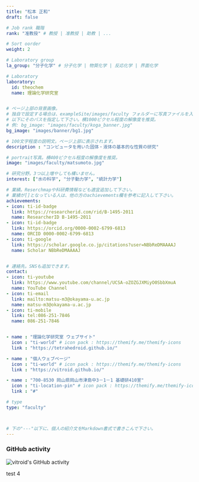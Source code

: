 ```yaml
---
title: "松本 正和"
draft: false

# Job rank 職階
rank: "准教授" # 教授 | 准教授 | 助教 | ...

# Sort oorder
weight: 2

# Laboratory group
la_group: "分子化学" # 分子化学 | 物質化学 | 反応化学 | 界面化学

# Laboratory
laboratory:
  id: theochem
  name: 理論化学研究室


# ページ上部の背景画像。
# 独自で設定する場合は、exampleSite/images/faculty フォルダーに写真ファイルを入れ、
# 以下にそのパスを指定して下さい。横1000ピクセル程度の解像度を推奨。
# 例: bg_image: "images/faculty/koga_banner.jpg"
bg_image: "images/banner/bg1.jpg"

# 100文字程度の説明文。ページ上部に表示されます。
description : "コンピュータを用いた固体・液体の基本的な性質の研究"

# portrait写真。横400ピクセル程度の解像度を推奨。
image: "images/faculty/matsumoto.jpg"

# 研究分野。3つ以上増やしても構いません。
interest: ["水の科学", "分子動力学", "統計力学"]

# 業績。Reserchmapや科研費情報なども適宜追加して下さい。
# 業績が[]となっている人は、他の方のachievements欄を参考に記入して下さい。
achievements:
- icon: ti-id-badge
  link: https://researcherid.com/rid/B-1495-2011
  name: ResearcherID B-1495-2011
- icon: ti-id-badge
  link: https://orcid.org/0000-0002-6799-6813
  name: ORCID 0000-0002-6799-6813
- icon: ti-google
  link: https://scholar.google.co.jp/citations?user=NBbReDMAAAAJ
  name: Scholar NBbReDMAAAAJ


# 連絡先。SNSも追加できます。
contact:
- icon: ti-youtube
  link: https://www.youtube.com/channel/UCSA-oZOZGJXMiyO0SbbXmuA
  name: YouTube Channel
- icon: ti-email
  link: mailto:matsu-m3@okayama-u.ac.jp
  name: matsu-m3@okayama-u.ac.jp
- icon: ti-mobile
  link: tel:086-251-7846
  name: 086-251-7846


- name : "理論化学研究室 ウェブサイト"
  icon : "ti-world" # icon pack : https://themify.me/themify-icons
  link : "https://tetrahedroid.github.io/"

- name : "個人ウェブページ"
  icon : "ti-world" # icon pack : https://themify.me/themify-icons
  link : "https://vitroid.github.io/"

- name : "700-8530 岡山県岡山市津島中3－1－1 基礎研410室"
  icon : "ti-location-pin" # icon pack : https://themify.me/themify-icons
  link : "#"

# type
type: "faculty"



# 下の"---"以下に、個人の紹介文をMarkdown書式で書きこんで下さい。
---
```


### GitHub activity

![vitroid's GitHub activity](http://ghchart.rshah.org/vitroid)

test 4
